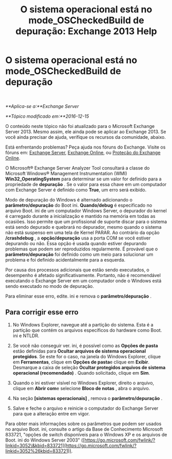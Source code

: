﻿---
title: 'O sistema operacional está no mode_OSCheckedBuild de depuração: Exchange 2013 Help'
TOCTitle: O sistema operacional está no mode_OSCheckedBuild de depuração
ms:assetid: 93a1380f-1388-494d-8f78-92dfefd069bd
ms:mtpsurl: https://technet.microsoft.com/pt-br/library/ms.exch.setupreadiness.oscheckedbuild(v=EXCHG.150)
ms:contentKeyID: 50486211
ms.date: 05/22/2018
mtps_version: v=EXCHG.150
ms.translationtype: MT
---

# O sistema operacional está no mode\_OSCheckedBuild de depuração

 

_**Aplica-se a:**Exchange Server_

_**Tópico modificado em:**2016-12-15_

O conteúdo neste tópico não foi atualizado para o Microsoft Exchange Server 2013. Mesmo assim, ele ainda pode se aplicar ao Exchange 2013. Se você ainda precisar de ajuda, verifique os recursos da comunidade, abaixo.

Está enfrentando problemas? Peça ajuda nos fóruns do Exchange. Visite os fóruns em: [Exchange Server](https://go.microsoft.com/fwlink/p/?linkid=60612), [Exchange Online](https://go.microsoft.com/fwlink/p/?linkid=267542), ou [Proteção do Exchange Online](https://go.microsoft.com/fwlink/p/?linkid=285351).

O Microsoft® Exchange Server Analyzer Tool consultará a classe do Microsoft Windows® Management Instrumentation (WMI) **Win32\_OperatingSystem** para determinar se um valor for definido para a propriedade de **depuração** . Se o valor para essa chave em um computador com Exchange Server é definido como **True**, um erro será exibido.

Modo de depuração do Windows é alternado adicionando o **parâmetro/depuração** do Boot ini. **Quando/debug** é especificado no arquivo Boot. ini de um computador Windows Server, o depurador do kernel é carregado durante a inicialização e mantido na memória em todas as ocasiões. Isso permite que um profissional de suporte discar para o sistema está sendo depurado e quebrará no depurador, mesmo quando o sistema não está suspenso em uma tela de Kernel PARAR. Ao contrário da opção **/crashdebug** , a **opção/depuração** usa a porta COM se você estiver depurando ou não. Essa opção é usada quando estiver depurando problemas que podem ser reproduzidos regularmente. É provável que o **parâmetro/depuração** foi definido como um meio para solucionar um problema e foi definido acidentalmente para a esquerda.

Por causa dos processos adicionais que estão sendo executados, o desempenho é afetado significativamente. Portanto, não é recomendável executando o Exchange Server em um computador onde o Windows está sendo executado no modo de depuração.

Para eliminar esse erro, edite. ini e remova o **parâmetro/depuração** .

## Para corrigir esse erro

1.  No Windows Explorer, navegue até a partição do sistema. Esta é a partição que contém os arquivos específicos do hardware como Boot. ini e NTLDR.

2.  Se você não conseguir ver. ini, é possível como as **Opções de pasta** estão definidas para **Ocultar arquivos de sistema operacional protegidos**. Se este for o caso, na janela do Windows Explorer, clique em **Ferramentas**, clique em **Opções de pasta**e clique em **Exibir**. Desmarque a caixa de seleção **Ocultar protegidos arquivos de sistema operacional (recomendado)** . Quando solicitado, clique em **Sim**.

3.  Quando o ini estiver visível no Windows Explorer, direito o arquivo, clique em **Abrir com**e selecione **Bloco de notas** , abra o arquivo.

4.  Na seção **\[sistemas operacionais\]** , remova o **parâmetro/depuração** .

5.  Salve e feche o arquivo e reinicie o computador do Exchange Server para que a alteração entre em vigor.

Para obter mais informações sobre os parâmetros que podem ser usados no arquivo Boot. ini, consulte o artigo da Base de Conhecimento Microsoft 833721, "opções de switch disponíveis para o Windows XP e os arquivos de Boot. ini do Windows Server 2003" ([https://go.microsoft.com/fwlink/?linkid=3052\&kbid=833721](https://go.microsoft.com/fwlink/?linkid=3052%26kbid=833721)).

